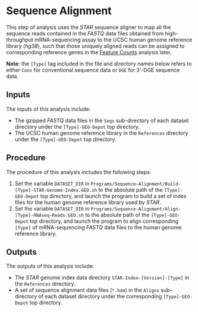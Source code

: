 # Sequence Alignment

This step of analysis uses the *STAR* sequence aligner to map all the sequence reads contained in the *FASTQ* data files obtained from high-throughput mRNA-sequencing assay to the UCSC human genome reference library (*hg38*), such that those uniquely aligned reads can be assigned to corresponding reference genes in the [Feature Counts](https://github.com/DToxS/Feature-Counts) analysis later.

**Note:** the `[Type]` tag included in the file and directory names below refers to either `Conv` for conventional sequence data or `DGE` for 3'-DGE sequence data.

## Inputs

The inputs of this analysis include:

- The gzipped *FASTQ* data files in the `Seqs` sub-directory of each dataset directory under the `[Type]-GEO-Depot` top directory.
- The UCSC human genome reference library in the `References` directory under the `[Type]-GEO-Depot` top directory.

## Procedure

The procedure of this analysis includes the following steps:

1. Set the variable `DATASET_DIR` in `Programs/Sequence-Alignment/Build-[Type]-STAR-Genome-Index.GEO.sh` to the absolute path of the `[Type]-GEO-Depot` top directory, and launch the program to build a set of index files for the human genome reference library used by *STAR*.
2. Set the variable `DATASET_DIR` in `Programs/Sequence-Alignment/Align-[Type]-RNAseq-Reads.GEO.sh` to the absolute path of the `[Type]-GEO-Depot` top directory, and launch the program to align corresponding `[Type]` of mRNA-sequencing *FASTQ* data files to the human genome reference library.


## Outputs

The outputs of this analysis include:

- The *STAR* genome index data directory `STAR-Index-[Version]-[Type]` in the `References` directory.
- A set of sequence alignment data files (`*.bam`) in the `Aligns` sub-directory of each dataset directory under the corresponding `[Type]-GEO-Depot` top directory.


